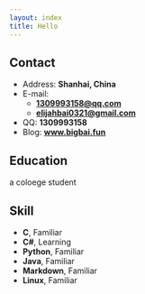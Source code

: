 ```yaml
---
layout: index
title: Hello
---
```


## Contact

- Address: **Shanhai, China**
- E-mail:
  - **1309993158@qq.com**
  - **elijahbai0321@gmail.com**
- QQ: **1309993158**
- Blog: **www.bigbai.fun**

## Education

a coloege student

## Skill

- **C**, Familiar
- **C#**, Learning
- **Python**, Familiar
- **Java**, Familiar
- **Markdown**, Familiar
- **Linux**, Familiar
